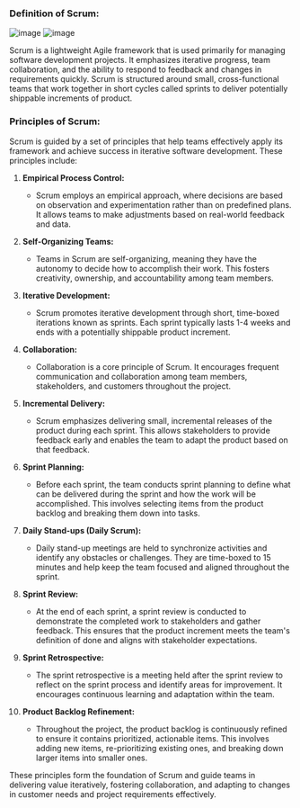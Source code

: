 ### Definition of Scrum:

![image](https://github.com/kmitsolution/SDLC/assets/84008107/ed409005-4653-4698-9be7-ac44ce9a2de4)
![image](https://github.com/kmitsolution/SDLC/assets/84008107/57fae4fb-6e80-46bf-afd2-3928d8504968)


Scrum is a lightweight Agile framework that is used primarily for managing software development projects. It emphasizes iterative progress, team collaboration, and the ability to respond to feedback and changes in requirements quickly. Scrum is structured around small, cross-functional teams that work together in short cycles called sprints to deliver potentially shippable increments of product.

### Principles of Scrum:

Scrum is guided by a set of principles that help teams effectively apply its framework and achieve success in iterative software development. These principles include:

1. **Empirical Process Control:**
   - Scrum employs an empirical approach, where decisions are based on observation and experimentation rather than on predefined plans. It allows teams to make adjustments based on real-world feedback and data.

2. **Self-Organizing Teams:**
   - Teams in Scrum are self-organizing, meaning they have the autonomy to decide how to accomplish their work. This fosters creativity, ownership, and accountability among team members.

3. **Iterative Development:**
   - Scrum promotes iterative development through short, time-boxed iterations known as sprints. Each sprint typically lasts 1-4 weeks and ends with a potentially shippable product increment.

4. **Collaboration:**
   - Collaboration is a core principle of Scrum. It encourages frequent communication and collaboration among team members, stakeholders, and customers throughout the project.

5. **Incremental Delivery:**
   - Scrum emphasizes delivering small, incremental releases of the product during each sprint. This allows stakeholders to provide feedback early and enables the team to adapt the product based on that feedback.

6. **Sprint Planning:**
   - Before each sprint, the team conducts sprint planning to define what can be delivered during the sprint and how the work will be accomplished. This involves selecting items from the product backlog and breaking them down into tasks.

7. **Daily Stand-ups (Daily Scrum):**
   - Daily stand-up meetings are held to synchronize activities and identify any obstacles or challenges. They are time-boxed to 15 minutes and help keep the team focused and aligned throughout the sprint.

8. **Sprint Review:**
   - At the end of each sprint, a sprint review is conducted to demonstrate the completed work to stakeholders and gather feedback. This ensures that the product increment meets the team's definition of done and aligns with stakeholder expectations.

9. **Sprint Retrospective:**
   - The sprint retrospective is a meeting held after the sprint review to reflect on the sprint process and identify areas for improvement. It encourages continuous learning and adaptation within the team.

10. **Product Backlog Refinement:**
    - Throughout the project, the product backlog is continuously refined to ensure it contains prioritized, actionable items. This involves adding new items, re-prioritizing existing ones, and breaking down larger items into smaller ones.

These principles form the foundation of Scrum and guide teams in delivering value iteratively, fostering collaboration, and adapting to changes in customer needs and project requirements effectively.
